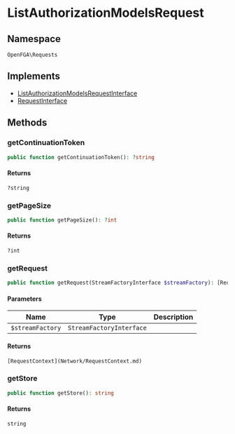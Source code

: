 # ListAuthorizationModelsRequest


## Namespace
`OpenFGA\Requests`

## Implements
* [ListAuthorizationModelsRequestInterface](Requests/ListAuthorizationModelsRequestInterface.md)
* [RequestInterface](Requests/RequestInterface.md)

## Methods
### getContinuationToken


```php
public function getContinuationToken(): ?string
```



#### Returns
`?string` 

### getPageSize


```php
public function getPageSize(): ?int
```



#### Returns
`?int` 

### getRequest


```php
public function getRequest(StreamFactoryInterface $streamFactory): [RequestContext](Network/RequestContext.md)
```


#### Parameters
| Name | Type | Description |
|------|------|-------------|
| `$streamFactory` | `StreamFactoryInterface` |  |

#### Returns
`[RequestContext](Network/RequestContext.md)` 

### getStore


```php
public function getStore(): string
```



#### Returns
`string` 

